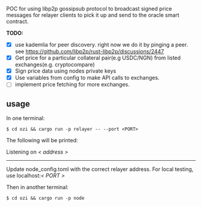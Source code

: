 POC for using libp2p gossipsub protocol to broadcast signed price messages for relayer clients to pick it up and send to the oracle smart contract.

**TODO:**
- [x] use kademlia for peer discovery. right now we do it by pinging a peer. see https://github.com/libp2p/rust-libp2p/discussions/2447
- [x] Get price for a particular collateral pair(e.g USDC/NGN) from listed exchanges(e.g. cryptocompare)
- [x] Sign price data using nodes private keys
- [x] Use variables from config to make API calls to exchanges.
- [ ] implement price fetching for more exchanges.

## usage

In one terminal:

`$ cd ozi && cargo run -p relayer -- --port <PORT>`

The following will be printed:

Listening on *< address >*

------

Update node_config.toml with the correct relayer address. For local testing, use localhost:*< PORT >*

Then in another terminal:

`$ cd ozi && cargo run -p node`



